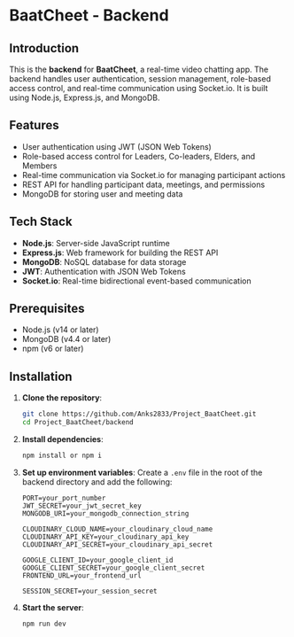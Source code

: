 # BaatCheet - Backend

## Introduction
This is the **backend** for **BaatCheet**, a real-time video chatting app. The backend handles user authentication, session management, role-based access control, and real-time communication using Socket.io. It is built using Node.js, Express.js, and MongoDB.

## Features
- User authentication using JWT (JSON Web Tokens)
- Role-based access control for Leaders, Co-leaders, Elders, and Members
- Real-time communication via Socket.io for managing participant actions
- REST API for handling participant data, meetings, and permissions
- MongoDB for storing user and meeting data

## Tech Stack
- **Node.js**: Server-side JavaScript runtime
- **Express.js**: Web framework for building the REST API
- **MongoDB**: NoSQL database for data storage
- **JWT**: Authentication with JSON Web Tokens
- **Socket.io**: Real-time bidirectional event-based communication

## Prerequisites
- Node.js (v14 or later)
- MongoDB (v4.4 or later)
- npm (v6 or later)

## Installation

1. **Clone the repository**:
   ```bash
   git clone https://github.com/Anks2833/Project_BaatCheet.git
   cd Project_BaatCheet/backend
   ```

2. **Install dependencies**:
   ```bash
   npm install or npm i
   ```

3. **Set up environment variables**:
   Create a `.env` file in the root of the backend directory and add the following:
   ```
   PORT=your_port_number
   JWT_SECRET=your_jwt_secret_key
   MONGODB_URI=your_mongodb_connection_string
   
   CLOUDINARY_CLOUD_NAME=your_cloudinary_cloud_name
   CLOUDINARY_API_KEY=your_cloudinary_api_key
   CLOUDINARY_API_SECRET=your_cloudinary_api_secret
   
   GOOGLE_CLIENT_ID=your_google_client_id
   GOOGLE_CLIENT_SECRET=your_google_client_secret
   FRONTEND_URL=your_frontend_url
   
   SESSION_SECRET=your_session_secret

   ```

4. **Start the server**:
   ```bash
   npm run dev
   ```